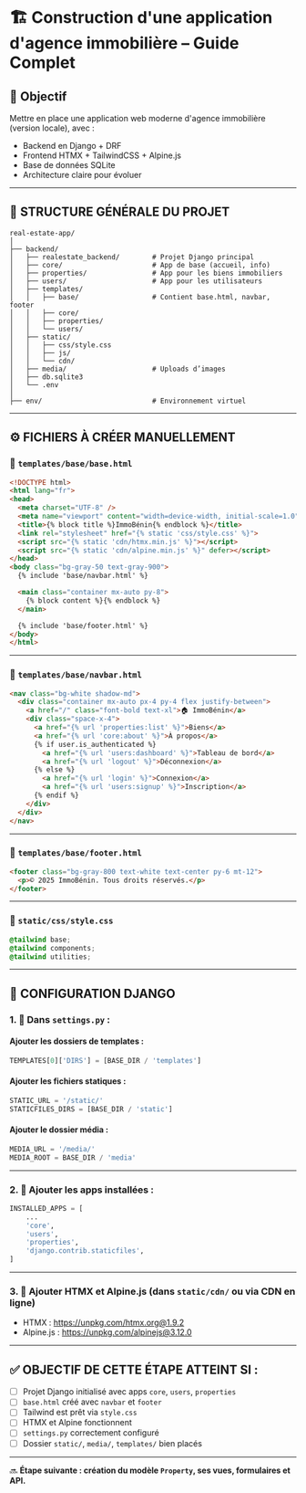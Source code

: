 
# 🏗️ Construction d'une application d'agence immobilière – Guide Complet

## 🎯 Objectif
Mettre en place une application web moderne d'agence immobilière (version locale), avec :
- Backend en Django + DRF
- Frontend HTMX + TailwindCSS + Alpine.js
- Base de données SQLite
- Architecture claire pour évoluer

---

## 📁 STRUCTURE GÉNÉRALE DU PROJET

```
real-estate-app/
│
├── backend/
│   ├── realestate_backend/        # Projet Django principal
│   ├── core/                      # App de base (accueil, info)
│   ├── properties/                # App pour les biens immobiliers
│   ├── users/                     # App pour les utilisateurs
│   ├── templates/
│   │   ├── base/                  # Contient base.html, navbar, footer
│   │   ├── core/
│   │   ├── properties/
│   │   └── users/
│   ├── static/
│   │   ├── css/style.css
│   │   ├── js/
│   │   └── cdn/
│   ├── media/                     # Uploads d’images
│   ├── db.sqlite3
│   └── .env
│
├── env/                           # Environnement virtuel
```

---

## ⚙️ FICHIERS À CRÉER MANUELLEMENT

### 🔹 `templates/base/base.html`

```html
<!DOCTYPE html>
<html lang="fr">
<head>
  <meta charset="UTF-8" />
  <meta name="viewport" content="width=device-width, initial-scale=1.0" />
  <title>{% block title %}ImmoBénin{% endblock %}</title>
  <link rel="stylesheet" href="{% static 'css/style.css' %}">
  <script src="{% static 'cdn/htmx.min.js' %}"></script>
  <script src="{% static 'cdn/alpine.min.js' %}" defer></script>
</head>
<body class="bg-gray-50 text-gray-900">
  {% include 'base/navbar.html' %}

  <main class="container mx-auto py-8">
    {% block content %}{% endblock %}
  </main>

  {% include 'base/footer.html' %}
</body>
</html>
```

---

### 🔹 `templates/base/navbar.html`

```html
<nav class="bg-white shadow-md">
  <div class="container mx-auto px-4 py-4 flex justify-between">
    <a href="/" class="font-bold text-xl">🏠 ImmoBénin</a>
    <div class="space-x-4">
      <a href="{% url 'properties:list' %}">Biens</a>
      <a href="{% url 'core:about' %}">À propos</a>
      {% if user.is_authenticated %}
        <a href="{% url 'users:dashboard' %}">Tableau de bord</a>
        <a href="{% url 'logout' %}">Déconnexion</a>
      {% else %}
        <a href="{% url 'login' %}">Connexion</a>
        <a href="{% url 'users:signup' %}">Inscription</a>
      {% endif %}
    </div>
  </div>
</nav>
```

---

### 🔹 `templates/base/footer.html`

```html
<footer class="bg-gray-800 text-white text-center py-6 mt-12">
  <p>© 2025 ImmoBénin. Tous droits réservés.</p>
</footer>
```

---

### 🔹 `static/css/style.css`

```css
@tailwind base;
@tailwind components;
@tailwind utilities;
```

---

## 🧪 CONFIGURATION DJANGO

### 1. 📍 Dans `settings.py` :
#### Ajouter les dossiers de templates :

```python
TEMPLATES[0]['DIRS'] = [BASE_DIR / 'templates']
```

#### Ajouter les fichiers statiques :

```python
STATIC_URL = '/static/'
STATICFILES_DIRS = [BASE_DIR / 'static']
```

#### Ajouter le dossier média :

```python
MEDIA_URL = '/media/'
MEDIA_ROOT = BASE_DIR / 'media'
```

---

### 2. 📍 Ajouter les apps installées :

```python
INSTALLED_APPS = [
    ...
    'core',
    'users',
    'properties',
    'django.contrib.staticfiles',
]
```

---

### 3. 📍 Ajouter HTMX et Alpine.js (dans `static/cdn/` ou via CDN en ligne)

- HTMX : https://unpkg.com/htmx.org@1.9.2
- Alpine.js : https://unpkg.com/alpinejs@3.12.0

---

## ✅ OBJECTIF DE CETTE ÉTAPE ATTEINT SI :

- [ ] Projet Django initialisé avec apps `core`, `users`, `properties`
- [ ] `base.html` créé avec `navbar` et `footer`
- [ ] Tailwind est prêt via `style.css`
- [ ] HTMX et Alpine fonctionnent
- [ ] `settings.py` correctement configuré
- [ ] Dossier `static/`, `media/`, `templates/` bien placés

---

🔜 **Étape suivante : création du modèle `Property`, ses vues, formulaires et API.**
